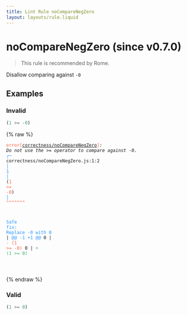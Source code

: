 ```yaml
---
title: Lint Rule noCompareNegZero
layout: layouts/rule.liquid
---
```


# noCompareNegZero (since v0.7.0)

> This rule is recommended by Rome.

Disallow comparing against `-0`

## Examples

### Invalid

```jsx
(1 >= -0)
```

{% raw %}<pre class="language-text"><code class="language-text"><span style="color: Tomato;">error</span><span style="color: Tomato;">[</span><span style="color: Tomato;"><a href="https://rome.tools/docs/lint/rules/noCompareNegZero/">correctness/noCompareNegZero</a></span><span style="color: Tomato;">]</span><em>: </em><em>Do not use the &gt;= operator to compare against -0.</em>
  <span style="color: rgb(38, 148, 255);">┌</span><span style="color: rgb(38, 148, 255);">─</span> correctness/noCompareNegZero.js:1:2
  <span style="color: rgb(38, 148, 255);">│</span>
<span style="color: rgb(38, 148, 255);">1</span> <span style="color: rgb(38, 148, 255);">│</span> (<span style="color: Tomato;">1</span><span style="color: Tomato;"> </span><span style="color: Tomato;">&gt;</span><span style="color: Tomato;">=</span><span style="color: Tomato;"> </span><span style="color: Tomato;">-</span><span style="color: Tomato;">0</span>)
  <span style="color: rgb(38, 148, 255);">│</span>  <span style="color: Tomato;">^</span><span style="color: Tomato;">^</span><span style="color: Tomato;">^</span><span style="color: Tomato;">^</span><span style="color: Tomato;">^</span><span style="color: Tomato;">^</span><span style="color: Tomato;">^</span>

<span style="color: rgb(38, 148, 255);">Safe fix</span><span style="color: rgb(38, 148, 255);">: </span><span style="color: rgb(38, 148, 255);">Replace -0 with 0</span>
    | <span style="color: rgb(38, 148, 255);">@@ -1 +1 @@</span>
0   | <span style="color: Tomato;">- </span><span style="color: Tomato;">(1 &gt;= -0)</span>
  0 | <span style="color: MediumSeaGreen;">+ </span><span style="color: MediumSeaGreen;">(1 &gt;= 0)</span>

</code></pre>{% endraw %}

### Valid

```jsx
(1 >= 0)
```


